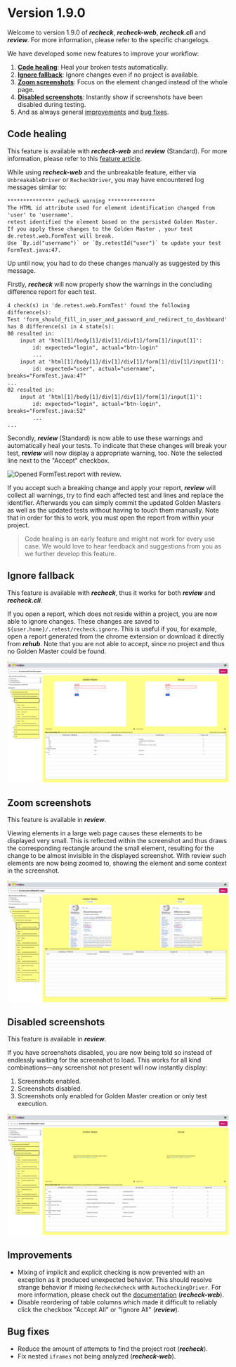 # Version 1.9.0

Welcome to version 1.9.0 of ***recheck***, ***recheck-web***, ***recheck.cli*** and ***review***. For more information, please refer to the specific changelogs.

We have developed some new features to improve your workflow:

1. [**Code healing**](#code-healing): Heal your broken tests automatically.
2. [**Ignore fallback**](#ignore-fallback): Ignore changes even if no project is available.
3. [**Zoom screenshots**](#zoom-screenshots): Focus on the element changed instead of the whole page.
4. [**Disabled screenshots**](#disabled-screenshots): Instantly show if screenshots have been disabled during testing.
5. And as always general [improvements](#improvements) and [bug fixes](#bug-fixes).

## Code healing

This feature is available with ***recheck-web*** and ***review*** (Standard). For more information, please refer to this [feature article](../recheck-web/healing.html).

While using ***recheck-web*** and the unbreakable feature, either via `UnbreakableDriver` or `RecheckDriver`, you may have encountered log messages similar to:

```plaintext
*************** recheck warning ***************
The HTML id attribute used for element identification changed from 'user' to 'username'.
retest identified the element based on the persisted Golden Master.
If you apply these changes to the Golden Master , your test de.retest.web.FormTest will break.
Use `By.id("username")` or `By.retestId("user")` to update your test FormTest.java:47.
```

Up until now, you had to do these changes manually as suggested by this message.

Firstly, ***recheck*** will now properly show the warnings in the concluding difference report for each test.

```plaintext
4 check(s) in 'de.retest.web.FormTest' found the following difference(s):
Test 'form_should_fill_in_user_and_password_and_redirect_to_dashboard' has 8 difference(s) in 4 state(s):
00 resulted in:
    input at 'html[1]/body[1]/div[1]/div[1]/form[1]/input[1]':
        id: expected="login", actual="btn-login"
        ...
    input at 'html[1]/body[1]/div[1]/div[1]/form[1]/div[1]/input[1]':
        id: expected="user", actual="username", breaks="FormTest.java:47"
...
02 resulted in:
    input at 'html[1]/body[1]/div[1]/div[1]/form[1]/input[1]':
        id: expected="login", actual="btn-login", breaks="FormTest.java:52"
        ...
...
```

Secondly, ***review*** (Standard) is now able to use these warnings and automatically heal your tests. To indicate that these changes will break your test, ***review*** will now display a appropriate warning, too. Note the selected line next to the "Accept" checkbox.

![Opened `FormTest.report` with ***review***.](../recheck-web/assets/images/review-healing.png)

If you accept such a breaking change and apply your report, ***review*** will collect all warnings, try to find each affected test and lines and replace the identifier. Afterwards you can simply commit the updated Golden Masters as well as the updated tests without having to touch them manually. Note that in order for this to work, you must open the report from within your project.

> Code healing is an early feature and might not work for every use case. We would love to hear feedback and suggestions from you as we further develop this feature.

## Ignore fallback

This feature is available with ***recheck***, thus it works for both ***review*** and ***recheck.cli***. 

If you open a report, which does not reside within a project, you are now able to ignore changes. These changes are saved to `${user.home}/.retest/recheck.ignore`. This is useful if you, for example, open a report generated from the chrome extension or download it directly from ***rehub***. Note that you are not able to accept, since no project and thus no Golden Master could be found.

![Opened `FormTest.report` with ***review*** without a project.](assets/images/v1.9.0/review-ignore.png)

## Zoom screenshots

This feature is available in ***review***.

Viewing elements in a large web page causes these elements to be displayed very small. This is reflected within the screenshot and thus draws the corresponding rectangle around the small element, resulting for the change to be almost invisible in the displayed screenshot. With review such elements are now being zoomed to, showing the element and some context in the screenshot.

![The element difference is zoomed in, showing only some context around the element instead of the whole page.](assets/images/v1.9.0/review-zoom.png)

## Disabled screenshots

This feature is available in ***review***.

If you have screenshots disabled, you are now being told so instead of endlessly waiting for the screenshot to load. This works for all kind combinations&mdash;any screenshot not present will now instantly display:

1. Screenshots enabled.
2. Screenshots disabled.
3. Screenshots only enabled for Golden Master creation or only test execution.

![Instantly show if there are no screenshots.](assets/images/v1.9.0/review-screenshots.png)

## Improvements

* Mixing of implicit and explicit checking is now prevented with an exception as it produced unexpected behavior. This should resolve strange behavior if mixing `Recheck#check` with `AutocheckingDriver`. For more information, please check out the [documentation](https://docs.retest.de/recheck-web/introduction/usage/) (***recheck-web***).
* Disable reordering of table columns which made it difficult to reliably click the checkbox "Accept All" or "Ignore All" (***review***).

## Bug fixes

* Reduce the amount of attempts to find the project root (***recheck***).
* Fix nested `iframes` not being analyzed (***recheck-web***).